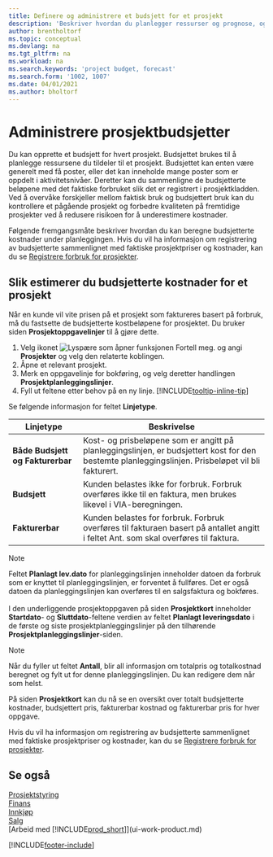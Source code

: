 ```yaml
---
title: Definere og administrere et budsjett for et prosjekt
description: 'Beskriver hvordan du planlegger ressurser og prognose, og styrer prosjektkostnader ved å definere et budsjett for hvert prosjekt.'
author: brentholtorf
ms.topic: conceptual
ms.devlang: na
ms.tgt_pltfrm: na
ms.workload: na
ms.search.keywords: 'project budget, forecast'
ms.search.form: '1002, 1007'
ms.date: 04/01/2021
ms.author: bholtorf
---
```

# Administrere prosjektbudsjetter

Du kan opprette et budsjett for hvert prosjekt. Budsjettet brukes til å planlegge ressursene du tildeler til et prosjekt. Budsjettet kan enten være generelt med få poster, eller det kan inneholde mange poster som er oppdelt i aktivitetsnivåer. Deretter kan du sammenligne de budsjetterte beløpene med det faktiske forbruket slik det er registrert i prosjektkladden. Ved å overvåke forskjeller mellom faktisk bruk og budsjettert bruk kan du kontrollere et pågående prosjekt og forbedre kvaliteten på fremtidige prosjekter ved å redusere risikoen for å underestimere kostnader.

Følgende fremgangsmåte beskriver hvordan du kan beregne budsjetterte kostnader under planleggingen. Hvis du vil ha informasjon om registrering av budsjetterte sammenlignet med faktiske prosjektpriser og kostnader, kan du se [Registrere forbruk for prosjekter](projects-how-record-job-usage.md).  

## <a name="JobBudgetCosts"></a> Slik estimerer du budsjetterte kostnader for et prosjekt
Når en kunde vil vite prisen på et prosjekt som faktureres basert på forbruk, må du fastsette de budsjetterte kostbeløpene for prosjektet. Du bruker siden **Prosjektoppgavelinjer** til å gjøre dette.

1. Velg ikonet ![Lyspære som åpner funksjonen Fortell meg.](media/ui-search/search_small.png "Fortell hva du vil gjøre") og angi **Prosjekter** og velg den relaterte koblingen.  
2. Åpne et relevant prosjekt.
3. Merk en oppgavelinje for bokføring, og velg deretter handlingen **Prosjektplanleggingslinjer**.
4. Fyll ut feltene etter behov på en ny linje. [!INCLUDE[tooltip-inline-tip](includes/tooltip-inline-tip_md.md)]   

Se følgende informasjon for feltet **Linjetype**.  

| Linjetype | Beskrivelse |
| --- | --- |
| **Både Budsjett og Fakturerbar** |Kost- og prisbeløpene som er angitt på planleggingslinjen, er budsjettert kost for den bestemte planleggingslinjen. Prisbeløpet vil bli fakturert. |
| **Budsjett** |Kunden belastes ikke for forbruk. Forbruk overføres ikke til en faktura, men brukes likevel i VIA-beregningen. |
| **Fakturerbar** |Kunden belastes for forbruk. Forbruk overføres til fakturaen basert på antallet angitt i feltet Ant. som skal overføres til faktura. |

> [!NOTE]  
> Feltet **Planlagt lev.dato** for planleggingslinjen inneholder datoen da forbruk som er knyttet til planleggingslinjen, er forventet å fullføres. Det er også datoen da planleggingslinjen kan overføres til en salgsfaktura og bokføres. <br /><br /> I den underliggende prosjektoppgaven på siden **Prosjektkort** inneholder **Startdato**- og **Sluttdato**-feltene verdien av feltet **Planlagt leveringsdato** i de første og siste prosjektplanleggingslinjer på den tilhørende **Prosjektplanleggingslinjer**-siden.

> [!NOTE]  
>   Når du fyller ut feltet **Antall**, blir all informasjon om totalpris og totalkostnad beregnet og fylt ut for denne planleggingslinjen. Du kan redigere dem når som helst.

På siden **Prosjektkort** kan du nå se en oversikt over totalt budsjetterte kostnader, budsjettert pris, fakturerbar kostnad og fakturerbar pris for hver oppgave.

Hvis du vil ha informasjon om registrering av budsjetterte sammenlignet med faktiske prosjektpriser og kostnader, kan du se [Registrere forbruk for prosjekter](projects-how-record-job-usage.md).

## Se også

[Prosjektstyring](projects-manage-projects.md)  
[Finans](finance.md)  
[Innkjøp](purchasing-manage-purchasing.md)  
[Salg](sales-manage-sales.md)  
[Arbeid med [!INCLUDE[prod_short](includes/prod_short.md)]](ui-work-product.md)  


[!INCLUDE[footer-include](includes/footer-banner.md)]
